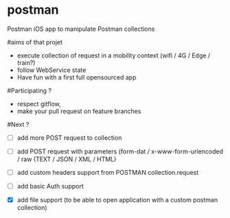 # postman
Postman iOS app to manipulate Postman collections

#aims of that projet
* execute collection of request in a mobility context (wifi / 4G / Edge / train?)
* follow WebService state
* Have fun with a first full opensourced app

#Participating ?
* respect gitflow, 
* make your pull request on feature branches 

#Next ?
* [ ] add more POST request to collection
* [ ] add POST request with parameters (form-dat / x-www-form-urlencoded / raw (TEXT / JSON / XML / HTML) 
* [ ] add custom headers support from POSTMAN collection.request
* [ ] add basic Auth support
* [x] add file support (to be able to open application with a custom postman collection)


